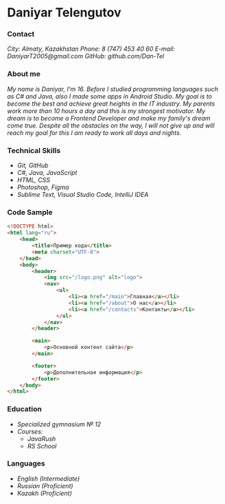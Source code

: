 # Daniyar Telengutov
### Contact
_City: Almaty, Kazakhstan_
_Phone: 8 (747) 453 40 60_
_E-mail: DaniyarT2005@gmail.com_
_GitHub: github.com/Dan-Tel_
### About me
_My name is Daniyar, I'm 16. Before I studied programming languages ​​such as C# and Java, also I made some apps in Android Studio. My goal is to become the best and achieve great heights in the IT industry. My parents work more than 10 hours a day and this is my strongest motivator. My dream is to become a Frontend Developer and make my family's dream come true. Despite all the obstacles on the way, I will not give up and will reach my goal for this I am ready to work all days and nights._
### Technical Skills
* _Git, GitHub_
* _C#, Java, JavaScript_
* _HTML, CSS_
* _Photoshop, Figma_
* _Sublime Text, Visual Studio Code, IntelliJ IDEA_
### Code Sample

```html
<!DOCTYPE html>
<html lang="ru">
	<head>
		<title>Пример кода</title>
		<meta charset="UTF-8">
	</head>
	<body>
		<header>
			<img src="/logo.png" alt="logo">
			<nav>
				<ul>
					<li><a href="/main">Главная</a></li>
					<li><a href="/about">О нас</a></li>
					<li><a href="/contacts">Контакты</a></li>
				</ul>
			</nav>
		</header>

		<main>
			<p>Основной контент сайта</p>
		</main>

		<footer>
			<p>Дополнительная информация</p>
		</footer>
	</body>
</html>
```

### Education
* _Specialized gymnasium № 12_
* _Courses:_
    * _JavaRush_
    * _RS School_
### Languages
* _English (Intermediate)_
* _Russian (Proficient)_
* _Kazakh (Proficient)_    
